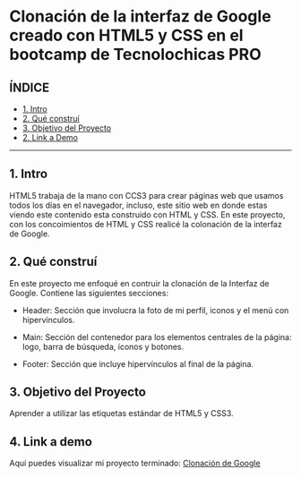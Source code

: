 # Clonación de la interfaz de Google creado con HTML5 y CSS en el bootcamp de Tecnolochicas PRO

## **ÍNDICE**

* [1. Intro](https://github.com/vaina555/clonaciongoogle/blob/main/README.md#%C3%ADndice)
* [2. Qué construí](https://github.com/vaina555/clonaciongoogle/blob/main/README.md#2-qu%C3%A9-constru%C3%AD)
* [3. Objetivo del Proyecto](https://github.com/vaina555/clonaciongoogle/blob/main/README.md#3-objetivo-del-proyecto)
* [2. Link a Demo](https://github.com/vaina555/clonaciongoogle/blob/main/README.md#4-link-a-demo)

****

## 1. Intro
HTML5 trabaja de la mano con CCS3 para crear páginas web que usamos todos los días en el navegador, incluso, este sitio web en donde estas viendo este contenido esta construido con HTML y CSS. En este proyecto, con los concoimientos de HTML y CSS realicé la colonación de la interfaz de Google.

## 2. Qué construí
En este proyecto me enfoqué en contruir la clonación de la Interfaz de Google.
Contiene las siguientes secciones:

* Header: Sección que involucra la foto de mi perfil, iconos  y el menú con hipervínculos.

* Main: Sección del contenedor para los elementos centrales de la página: logo, barra de búsqueda, íconos y  botones.

* Footer: Sección que incluye hipervínculos al final de la página.

## 3. Objetivo del Proyecto
Aprender a utilizar las etiquetas estándar de HTML5 y CSS3.

## 4. Link a demo
Aquí puedes visualizar mi proyecto terminado: [Clonación de Google](#)
